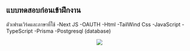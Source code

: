 ## แบบทดสอบก่อนเข้าฝึกงาน

ตัวเฟรมเวิร์คและภาษาที่ใช้ 
-Next JS
-OAUTH
-Html
-TailWind Css
-JavaScript 
-TypeScript
-Prisma
-Postgresql (database)

<p align='center'>
<img src='https://i.gifer.com/origin/44/444132b1fdd23e1c31cd6587c3ab765c_w200.gif'/>
</p>
